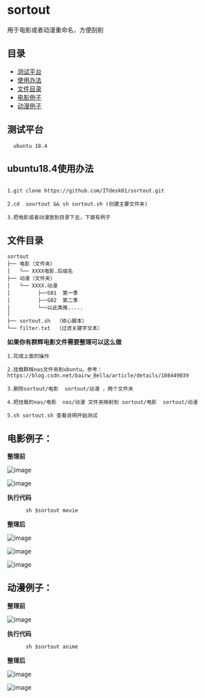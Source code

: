 # sortout
用于电影或者动漫重命名，方便刮削

## 目录
* [测试平台](#测试平台)
* [使用办法](#使用办法)
* [文件目录](#文件目录)
* [电影例子](#电影例子)
* [动漫例子](#动漫例子)

## 测试平台
      
      ubuntu 18.4

## ubuntu18.4使用办法
```

1.git clone https://github.com/ITdesk01/sortout.git

2.cd  sourtout && sh sortout.sh (创建主要文件夹)

3.把电影或者动漫放到目录下去，下面有例子

```

## 文件目录
```
sortout
├── 电影（文件夹）
│   └── XXXX电影.后缀名
├── 动漫（文件夹）
│   └── XXXX.动漫
│         ├──S01  第一季
│         ├──S02  第二季
│         └──以此类推.....
│ 
├── sortout.sh  （核心脚本）
└── filter.txt  （过滤关键字文本）
```

**如果你有群辉电影文件需要整理可以这么做**
```
1.完成上面的操作

2.挂载群辉nas文件夹到ubuntu，参考：https://blog.csdn.net/bairw_Bella/article/details/108449039

3.删除sortout/电影  sortout/动漫 ，两个文件夹

4.把挂载的nas/电影  nas/动漫 文件夹映射到 sortout/电影  sortout/动漫

5.sh sortout.sh 查看说明开始测试

```



## 电影例子：
**整理前**

![image](https://user-images.githubusercontent.com/38835844/112927366-736a8b80-9147-11eb-91e2-f83056cfe2b1.png)

![image](https://user-images.githubusercontent.com/38835844/112927415-867d5b80-9147-11eb-9e36-f39659003c88.png)


**执行代码**
```      
      sh $sortout movie
```
**整理后**

![image](https://user-images.githubusercontent.com/38835844/112947346-429b4e00-9169-11eb-876f-7d135e9fc3b0.png)


![image](https://user-images.githubusercontent.com/38835844/112928790-d2c99b00-9149-11eb-807a-5d26d3db6384.png)

![image](https://user-images.githubusercontent.com/38835844/112929378-e32e4580-914a-11eb-8d33-3286958fe61f.png)


## 动漫例子：
**整理前**

![image](https://user-images.githubusercontent.com/38835844/112947664-aaea2f80-9169-11eb-81e1-2cb2c148cfe9.png)


**执行代码**
```      
      sh $sortout anime
```
**整理后**

![image](https://user-images.githubusercontent.com/38835844/112948122-3f549200-916a-11eb-8121-c61208bf44ea.png)

![image](https://user-images.githubusercontent.com/38835844/112948205-5bf0ca00-916a-11eb-900a-6ec582ac651d.png)





